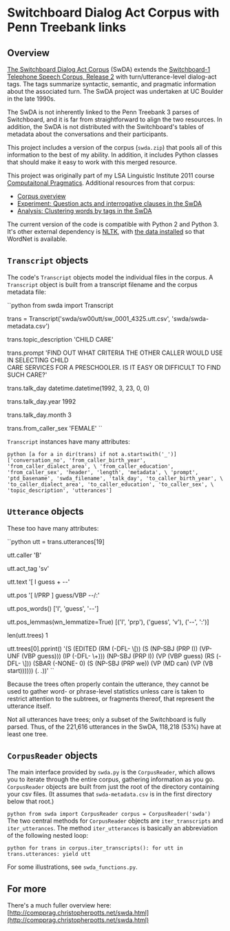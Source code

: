 Switchboard Dialog Act Corpus with Penn Treebank links
=========================

## Overview


[The Switchboard Dialog Act Corpus](http://www.stanford.edu/~jurafsky/ws97/) (SwDA) extends
the [Switchboard-1 Telephone Speech Corpus, Release 2](http://www.ldc.upenn.edu/Catalog/CatalogEntry.jsp?catalogId=LDC97S62) 
with turn/utterance-level dialog-act tags. The tags summarize syntactic,
semantic, and pragmatic information about the associated turn.  The
SwDA project was undertaken at UC Boulder in the late 1990s.

The SwDA is not inherently linked to the Penn Treebank 3 parses of
Switchboard, and it is far from straightforward to align the two
resources. In addition, the SwDA is not distributed with the
Switchboard's tables of metadata about the conversations and their
participants.  

This project includes a version of the corpus (`swda.zip`) that
pools all of this information to the best of my ability. In addition,
it includes Python classes that should make it easy to work with
this merged resource.

This project was originally part of my LSA Linguistic Institute 2011
course [Computaitonal Pragmatics](http://compprag.christopherpotts.net/index.html). 
Additional resources from that corpus:

* [Corpus overview](http://compprag.christopherpotts.net/swda.html)
* [Experiment: Question acts and interrogative clauses in the SwDA](http://compprag.christopherpotts.net/swda-clausetyping.html)
* [Analysis: Clustering words by tags in the SwDA](http://compprag.christopherpotts.net/swda-clustering.html)

The current version of the code is compatible with Python 2 and Python 3.
It's other external dependency is [NLTK](http://www.nltk.org/install.html), 
with [the data installed](http://www.nltk.org/data.html)
so that WordNet is available.


## `Transcript` objects

The code's `Transcript` objects model the individual files in the corpus. 
A `Transcript` object is built from a transcript filename and the corpus 
metadata file:

``python
from swda import Transcript

trans = Transcript('swda/sw00utt/sw_0001_4325.utt.csv', 'swda/swda-metadata.csv')

trans.topic_description
'CHILD CARE'

trans.prompt
'FIND OUT WHAT CRITERIA THE OTHER CALLER WOULD USE IN SELECTING CHILD \
CARE SERVICES FOR A PRESCHOOLER.  IS IT EASY OR DIFFICULT TO FIND SUCH CARE?'

trans.talk_day
datetime.datetime(1992, 3, 23, 0, 0)

trans.talk_day.year
1992

trans.talk_day.month
3

trans.from_caller_sex
'FEMALE'
``

`Transcript` instances have many attributes:

``python
[a for a in dir(trans) if not a.startswith('_')]
['conversation_no', 'from_caller_birth_year', 'from_caller_dialect_area', \
'from_caller_education', 'from_caller_sex', 'header', 'length', 'metadata', \
'prompt', 'ptd_basename', 'swda_filename', 'talk_day', 'to_caller_birth_year', \
'to_caller_dialect_area', 'to_caller_education', 'to_caller_sex', \
'topic_description', 'utterances']
``


## `Utterance` objects

These too have many attributes:

``python
utt = trans.utterances[19]

utt.caller
'B'

utt.act_tag
'sv'

utt.text
'[ I guess + --'

utt.pos
'[ I/PRP ] guess/VBP --/:'

utt.pos_words()
['I', 'guess', '--']

utt.pos_lemmas(wn_lemmatize=True)
[('I', 'prp'), ('guess', 'v'), ('--', ':')]

len(utt.trees)
1

utt.trees[0].pprint()
'(S
  (EDITED
    (RM (-DFL- \\[))
    (S (NP-SBJ (PRP I)) (VP-UNF (VBP guess)))
    (IP (-DFL- \\+)))
  (NP-SBJ (PRP I))
  (VP
    (VBP guess)
    (RS (-DFL- \\]))
    (SBAR
      (-NONE- 0)
      (S (NP-SBJ (PRP we)) (VP (MD can) (VP (VB start))))))
  (. .))'
``

Because the trees often properly contain the utterance, they cannot be used to 
gather word- or phrase-level statistics unless care is taken to restrict attention 
to the subtrees, or fragments thereof, that represent the utterance itself.

Not all utterances have trees; only a subset of the Switchboard is fully parsed.
Thus, of the 221,616 utterances in the SwDA, 118,218 (53%) have at least one
tree.



## `CorpusReader` objects

The main interface provided by `swda.py` is the `CorpusReader`, which allows you to 
iterate through the entire corpus, gathering information as you go. `CorpusReader` 
objects are built from just the root of the directory containing your csv files. 
(It assumes that `swda-metadata.csv` is in the first directory below that root.)

``python
from swda import CorpusReader
corpus = CorpusReader('swda')
``
The two central methods for `CorpusReader` objects are `iter_transcripts`
and `iter_utterances`. The method `iter_utterances` is basically an abbreviation 
of the following nested loop:

``python
for trans in corpus.iter_transcripts():
    for utt in trans.utterances:
        yield utt
``

For some illustrations, see `swda_functions.py`.

## For more

There's a much fuller overview here: 
[http://compprag.christopherpotts.net/swda.html](http://compprag.christopherpotts.net/swda.html)